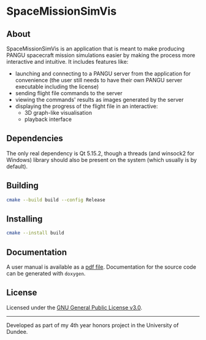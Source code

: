 # SpaceMissionSimVis
## About
SpaceMissionSimVis is an application that is meant to make producing PANGU spacecraft mission simulations easier by making the process more interactive and intuitive. It includes features like:
- launching and connecting to a PANGU server from the application for convenience (the user still needs to have their own PANGU server executable including the license)
- sending flight file commands to the server
- viewing the commands' results as images generated by the server
- displaying the progress of the flight file in an interactive:
  - 3D graph-like visualisation
  - playback interface

## Dependencies
The only real dependency is Qt 5.15.2, though a threads (and winsock2 for Windows) library should also be present on the system (which usually is by default).

## Building
```bash
cmake --build build --config Release
```

## Installing
```bash
cmake --install build
```

## Documentation
A user manual is available as a [pdf file](SpaceMissionSimVis_User_Manual.pdf).
Documentation for the source code can be generated with `doxygen`.

## License
Licensed under the [GNU General Public License v3.0](LICENSE).

---
Developed as part of my 4th year honors project in the University of Dundee.
